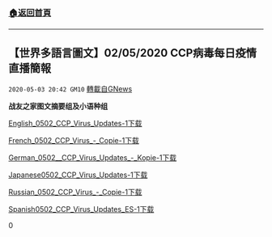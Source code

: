 ###  [:house:返回首頁](https://github.com/ourhimalayas/txt)
---

## 【世界多語言圖文】02/05/2020 CCP病毒每日疫情直播簡報
`2020-05-03 20:42 GM10` [轉載自GNews](https://gnews.org/zh-hant/193317/)

**战友之家图文摘要组及小语种组**

[English\_0502\_CCP\_Virus\_Updates-1](https://s3.amazonaws.com/gnews-media-offload/wp-content/uploads/2020/05/03204016/English_0502_CCP_Virus_Updates-1.pdf)[下载](https://s3.amazonaws.com/gnews-media-offload/wp-content/uploads/2020/05/03204016/English_0502_CCP_Virus_Updates-1.pdf)

[French\_0502\_CCP\_Virus\_-\_Copie-1](https://s3.amazonaws.com/gnews-media-offload/wp-content/uploads/2020/05/03204027/French_0502_CCP_Virus_-_Copie-1.pdf)[下载](https://s3.amazonaws.com/gnews-media-offload/wp-content/uploads/2020/05/03204027/French_0502_CCP_Virus_-_Copie-1.pdf)

[German\_0502\_\_CCP\_Virus\_Updates\_-\_Kopie-1](https://s3.amazonaws.com/gnews-media-offload/wp-content/uploads/2020/05/03204036/German_0502__CCP_Virus_Updates_-_Kopie-1.pdf)[下载](https://s3.amazonaws.com/gnews-media-offload/wp-content/uploads/2020/05/03204036/German_0502__CCP_Virus_Updates_-_Kopie-1.pdf)

[Japanese0502\_CCP\_Virus\_Updates-1](https://s3.amazonaws.com/gnews-media-offload/wp-content/uploads/2020/05/03204044/Japanese0502_CCP_Virus_Updates-1.pdf)[下载](https://s3.amazonaws.com/gnews-media-offload/wp-content/uploads/2020/05/03204044/Japanese0502_CCP_Virus_Updates-1.pdf)

[Russian\_0502\_CCP\_Virus\_-\_Copie-1](https://s3.amazonaws.com/gnews-media-offload/wp-content/uploads/2020/05/03204106/Russian_0502_CCP_Virus_-_Copie-1.pdf)[下载](https://s3.amazonaws.com/gnews-media-offload/wp-content/uploads/2020/05/03204106/Russian_0502_CCP_Virus_-_Copie-1.pdf)

[Spanish0502\_CCP\_Virus\_Updates\_ES-1](https://s3.amazonaws.com/gnews-media-offload/wp-content/uploads/2020/05/03204117/Spanish0502_CCP_Virus_Updates_ES-1.pdf)[下载](https://s3.amazonaws.com/gnews-media-offload/wp-content/uploads/2020/05/03204117/Spanish0502_CCP_Virus_Updates_ES-1.pdf)

0
